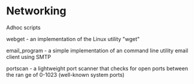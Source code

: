 # Networking
Adhoc scripts 

webget - an implementation of the Linux utility "wget"

email_program - a simple implementation of an command line utility email client using SMTP

portscan - a lightweight port scanner that checks for open ports between the ran
ge of 0-1023 (well-known system ports)
